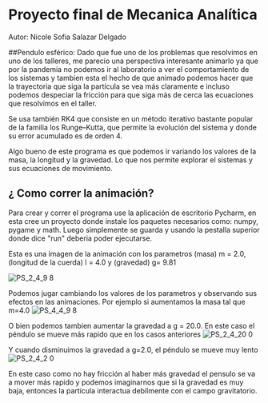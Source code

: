 # Proyecto final de Mecanica Analítica
Autor: Nicole Sofia Salazar Delgado

##Pendulo esférico:
Dado que fue uno de los problemas que resolvimos en uno de los talleres, me parecio una perspectiva interesante animarlo ya que por la pandemia no podemos ir al laboratorio a ver el comportamiento de los sistemas y tambien esta el hecho de que animado podemos hacer que la trayectoria que siga la partícula se vea más claramente e incluso podemos despeciar la fricción para que siga más de cerca las ecuaciones que resolvimos en el taller.

Se usa también RK4 que consiste en un método iterativo bastante popular de la familia los Runge–Kutta, que permite la evolución del sistema y donde su error acumulado es de orden 4.

Algo bueno de este programa es que podemos ir variando los valores de la masa, la longitud y la gravedad. Lo que nos permite explorar el sistemas y sus ecuaciones de movimiento.

## ¿ Como correr la animación?
Para crear y correr el programa use la aplicación de escritorio Pycharm, en esta cree un proyecto donde instale los paquetes necesarios como: numpy, pygame y math. Luego simplemente se guarda y usando la pestalla superior donde dice "run" deberia poder ejecutarse.

Esta es una imagen de la animación con los parametros (masa) m = 2.0, (longitud de la cuerda) l = 4.0 y (gravedad) g= 9.81


![PS_2_4_9 8](https://user-images.githubusercontent.com/61853949/132080885-0a28ce70-bd3a-4d40-b68d-5917befada38.PNG)

Podemos jugar cambiando los valores de los parametros y observando sus efectos en las animaciones. Por ejemplo si aumentamos la masa tal que m=4.0
![PS_4_4_9 8](https://user-images.githubusercontent.com/61853949/132080922-f44ba515-67a3-43f8-be73-77a93242c442.PNG)

O bien podemos tambien aumentar la gravedad a g = 20.0. En este caso el péndulo se mueve más rapido que en los casos anteriores
![PS_2_4_20 0](https://user-images.githubusercontent.com/61853949/132081021-871a0d9d-0771-4c28-b157-82bd08963dbc.PNG)


Y cuando disminuimos la gravedad a g=2.0, el péndulo se mueve muy lento
![PS_2_4_2 0](https://user-images.githubusercontent.com/61853949/132081103-bd3007f5-7e2c-49f4-a563-a5b9dd667c94.PNG)

En este caso como no hay fricción al haber más gravedad el pensulo se va a mover más rapido y podemos imaginarnos que si la gravedad es muy baja, entonces la partícula interactua debilmente con el campo gravitatorio.


